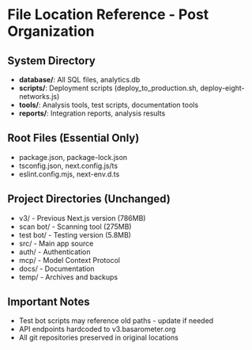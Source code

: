 # File Location Reference - Post Organization

## System Directory
- **database/**: All SQL files, analytics.db
- **scripts/**: Deployment scripts (deploy_to_production.sh, deploy-eight-networks.js)
- **tools/**: Analysis tools, test scripts, documentation tools
- **reports/**: Integration reports, analysis results

## Root Files (Essential Only)
- package.json, package-lock.json
- tsconfig.json, next.config.js/ts
- eslint.config.mjs, next-env.d.ts

## Project Directories (Unchanged)
- v3/ - Previous Next.js version (786MB)
- scan bot/ - Scanning tool (275MB)
- test bot/ - Testing version (5.8MB)
- src/ - Main app source
- auth/ - Authentication
- mcp/ - Model Context Protocol
- docs/ - Documentation
- temp/ - Archives and backups

## Important Notes
- Test bot scripts may reference old paths - update if needed
- API endpoints hardcoded to v3.basarometer.org
- All git repositories preserved in original locations